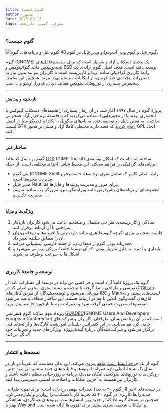 ```yaml
---
title: گنوم چیست؟
author: سپهر
date: 2025-09-12
tags: معرفی، گنوم، تاریخچه
---
```


### گنوم چیست؟

![گنوم شل و برنامه‌های گنوم](https://upload.wikimedia.org/wikipedia/commons/9/97/GNOME_Shell.png)
			 [گنوم شل](https://en.wikipedia.org/wiki/GNOME_Shell) و [گنوم وب](https://en.wikipedia.org/wiki/GNOME_Web), آب‌و‌هوا و [مدیر فایل](https://en.wikipedia.org/wiki/GNOME_Files) در گنوم 48.


گنوم (GNOME) یک محیط دسکتاپ آزاد و متن‌باز است که برای سیستم‌عامل‌های [شبه‌یونیکس](https://blogs.gnome.org/mclasen/2014/02/19/on-portability/) مانند گنو/لینوکس و BSD توسعه یافته است. هدف اصلی گنوم ارائه‌ی یک رابط کاربری گرافیکی ساده، زیبا و کاربرپسند است تا کاربران بتوانند بدون نیاز به دستورات پیچیده‌ی خط فرمان، از امکانات سیستم بهره ببرند. همچنین این محیط, پیشفرض بسیاری از توزیع‌های لینوکس همانند [دبیان](https://en.wikipedia.org/wiki/Debian), [فدورا](https://en.wikipedia.org/wiki/Fedora_Linux), [اوبنتو](https://en.wikipedia.org/wiki/Ubuntu) و... است.

---
#### تاریخچه و پیدایش

پروژهٔ گنوم در سال ۱۹۹۷ آغاز شد. در آن زمان بسیاری از محیط‌های دسکتاپِ لینوکس یا انحصاری بودند یا از مجوزهایی استفاده می‌کردند که با فلسفهٔ نرم‌افزار آزاد همخوانی نداشت. به همین دلیل دو توسعه‌دهنده به نام‌های میگوئل د ایکازا و فدریکو منیا در ایمیل لیست GTK [اعلام کردند](https://mail.gnome.org/archives/gtk-list/1997-August/msg00123.html) که قصد دارند محیطی کاملاً آزاد و مبتنی بر مجوز GPL ایجاد کنند.

---
#### ساختار فنی

گنوم بر پایه‌ی کتابخانهٔ [GTK](https://www.gtk.org/) (GIMP Toolkit) ساخته شده است که امکان توسعه‌ی برنامه‌های گرافیکی را فراهم می‌کند. این محیط شامل اجزای مختلفی است، از جمله:

- پنل گنوم (GNOME Shell رابط اصلی کاربر که شامل منوی برنامه‌ها، جست‌وجو و مدیریت پنجره‌ها است.
- مدیر فایل Nautilus برای مرور و مدیریت پوشه‌ها و فایل‌ها.
- مجموعه‌ای از برنامه‌های پیش‌فرض مانند ویرایشگر متن، مرورگر وب ساده، تقویم، مدیریت عکس و … .

---
#### ویژگی‌ها و مزایا

1. سادگی و کاربرپسندی طراحی مینیمال و منسجم، باعث می‌شود کاربران تازه‌کار به‌راحتی با آن ارتباط برقرار کنند.
2. قابلیت شخصی‌سازی اگرچه گنوم ظاهری ساده دارد، ولی با افزونه‌ها و تم‌ها می‌توان آن را مطابق سلیقه تغییر داد.
3. چندزبانه بودن گنوم از ده‌ها زبان، از جمله فارسی، پشتیبانی می‌کند.
4. پایداری و امنیت به دلیل متن‌باز بودن، کد آن توسط جامعهٔ بزرگی بررسی می‌شود و اشکال‌ها به سرعت برطرف می‌شوند.

---
### توسعه و جامعهٔ کاربری

گنوم یک پروژهٔ کاملاً آزاد است و هر کسی می‌تواند در توسعهٔ آن مشارکت کند؛ از کدنویسی و طراحی رابط گرفته تا ترجمه و مستندسازی. مخزن اصلی کد در [GitLab](https://gitlab.gnome.org/) میزبانی می‌شود و توسعه‌دهندگان از طریق کانال‌های IRC و Matrix، لیست‌های پستی و اتاق‌های گفت‌وگوی آنلاین با هم در ارتباط هستند. این ساختار شفاف باعث می‌شود تصمیم‌ها به‌صورت جمعی گرفته شود و تغییرات مهم با بازخورد جامعه پیش برود.

رویداد مهم سالانهٔ گنوم کنفرانس [GUADEC](https://events.gnome.org/event/259/)(GNOME Users And Developers European Conference) است که در آن برنامه‌نویسان، طراحان، کاربران و شرکت‌های حامی گرد هم می‌آیند. در این کنفرانس جلسات آموزشی، کارگاه‌ها و ارائه‌های فنی برگزار می‌شود و شرکت‌کنندگان دربارهٔ آیندهٔ پروژه، ویژگی‌های جدید و تجربیات خود گفتگو می‌کنند.

---
### نسخه‌ها و انتشار

گنوم از یک [چرخهٔ انتشار شش‌ماهه](https://help.gnome.org/misc/release-notes/) پیروی می‌کند. این بدان معناست که تقریباً دو بار در سال یک نسخهٔ اصلی تازه همراه با بهبودها و قابلیت‌های جدید منتشر می‌شود. چنین رویکردی به توزیع‌های لینوکسی امکان می‌دهد برنامهٔ به‌روزرسانی منظم داشته باشند و کاربران نیز همیشه به آخرین امکانات و اصلاحات امنیتی دسترسی پیدا کنند.

در نسخه‌های اخیر (از گنوم ۴۰ به بعد) تغییرات مهمی رخ داده است؛ برای نمونه طراحی جدید رابط کاربری در گنوم ۴۰ که تجربهٔ کار با دسکتاپ را روان‌تر و یکپارچه‌تر کرد. همچنین در نسخهٔ گنوم ۴۸ که از جدیدترین انتشارهاست، بهبودهای عملکردی، هماهنگی بهتر با Wayland و امکانات شخصی‌سازی بیشتر برای افزونه‌ها ارائه شده است.